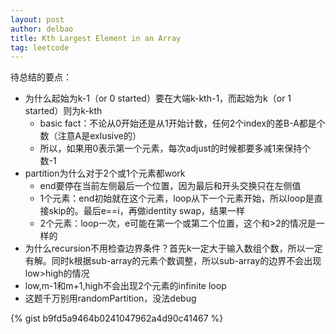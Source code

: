```yaml
---
layout: post
author: delbao
title: Kth Largest Element in an Array
tag: leetcode
---
```


待总结的要点：
 
- 为什么起始为k-1（or 0 started）要在大端k-kth-1，而起始为k（or 1 started）则为k-kth
    - basic fact：不论从0开始还是从1开始计数，任何2个index的差B-A都是个数（注意A是exlusive的）
    - 所以，如果用0表示第一个元素，每次adjust的时候都要多减1来保持个数-1
- partition为什么对于2个或1个元素都work
    - end要停在当前左侧最后一个位置，因为最后和开头交换只在左侧值
    - 1个元素：end初始就在这个元素，loop从下一个元素开始，所以loop是直接skip的。最后e==i，再做identity swap，结果一样
    - 2个元素：loop一次，e可能在第一个或第二个位置，这个和>2的情况是一样的
- 为什么recursion不用检查边界条件？首先k一定大于输入数组个数，所以一定有解。同时k根据sub-array的元素个数调整，所以sub-array的边界不会出现low>high的情况
- low,m-1和m+1,high不会出现2个元素的infinite loop
- 这题千万别用randomPartition，没法debug

{% gist b9fd5a9464b0241047962a4d90c41467 %}

